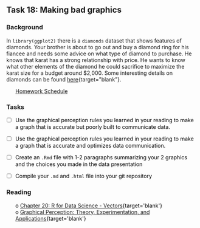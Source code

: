 





## Task 18: Making bad graphics 
### Background 

In `library(ggplot2)` there is a `diamonds` dataset that shows features of diamonds.  Your brother is about to go out and buy a diamond ring for his fiancee and needs some advice on what type of diamond to purchase. He knows that karat has a strong relationship with price.  He wants to know what other elements of the diamond he could sacrifice to maximize the karat size for a budget around $2,000. Some interesting details on diamonds can be found [here](https://www.americangemsociety.org/en/diamond-cut){target="blank"}.

 * [Homework Schedule](../homework_schedule.html)




### Tasks


<style>
ul {
   color: black;
   list-style-type: none;
   list-style-position: outside;

}

</style>


* [ ] Use the graphical perception rules you learned in your reading to make a graph that is accurate but poorly built to communicate data.
* [ ] Use the graphical perception rules you learned in your reading to make a graph that is accurate and optimizes data communication.
* [ ] Create an `.Rmd` file with 1-2 paragraphs summarizing your 2 graphics and the choices you made in the data presentation
* [ ] Compile your `.md` and `.html` file into your git repository


### Reading

* o [Chapter 20: R for Data Science - Vectors](http://r4ds.had.co.nz/vectors.html){target='blank'}
* o [Graphical Perception: Theory, Experimentation, and Applications](https://www.jstor.org/stable/2288400?seq=1#page_scan_tab_contents){target='blank'}

